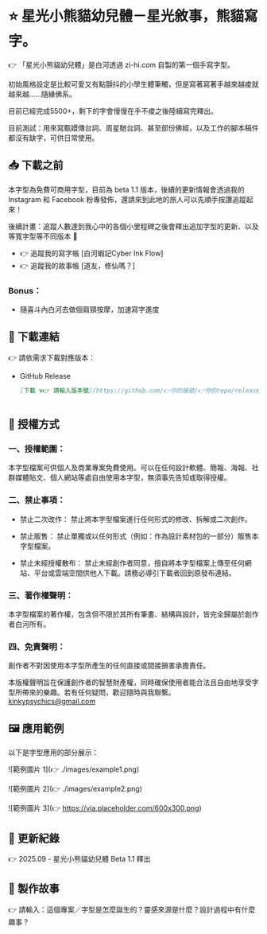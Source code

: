 # ⭐️ 星光小熊貓幼兒體－星光敘事，熊貓寫字。
👉 「星光小熊貓幼兒體」是白河透過 zi-hi.com 自製的第一個手寫字型。

初始風格設定是比較可愛又有點顫抖的小學生體筆觸，但是寫著寫著手越來越痠就越來越……隨緣佛系。

目前已經完成5500+，剩下的字會慢慢在手不痠之後陸續寫完釋出。

目前測試：用來寫甄嬛傳台詞、周星馳台詞、甚至部份佛經，以及工作的腳本稿件都沒有缺字，可供日常使用。



## 📥 下載之前

本字型為免費可商用字型，目前為 beta 1.1 版本，後續的更新情報會透過我的 Instagram 和 Facebook 粉專發佈，還請來到此地的旅人可以先順手按讚追蹤起來！

後續計畫：追蹤人數達到我心中的各個小里程碑之後會釋出追加字型的更新、以及等寬字型等不同版本 💫

- 👉 追蹤我的寫字帳 [白河蝦記Cyber Ink Flow]
- 👉 追蹤我的故事帳 [道友，修仙嗎？]

### Bonus：
- 隨喜斗內白河去做個肩頸按摩，加速寫字進度


## 🔗 下載連結

👉 請依需求下載對應版本：

- GitHub Release  
  ```markdown
  [下載 v👉 請輸入版本號](https://github.com/👉你的帳號/👉你的repo/releases/download/v👉版本號/👉檔名.zip)



## 📜 授權方式

### 一、授權範圍：

本字型檔案可供個人及商業專案免費使用。可以在任何設計軟體、簡報、海報、社群媒體貼文、個人網站等處自由使用本字型，無須事先告知或取得授權。

### 二、禁止事項：

- 禁止二次改作： 禁止將本字型檔案進行任何形式的修改、拆解或二次創作。

- 禁止販售： 禁止單獨或以任何形式（例如：作為設計素材包的一部分）販售本字型檔案。

- 禁止未經授權散布： 禁止未經創作者同意，擅自將本字型檔案上傳至任何網站、平台或雲端空間供他人下載。請務必導引下載者回到原發布連結。

### 三、著作權聲明：

本字型檔案的著作權，包含但不限於其所有筆畫、結構與設計，皆完全歸屬於創作者白河所有。

### 四、免責聲明：

創作者不對因使用本字型所產生的任何直接或間接損害承擔責任。

本版權聲明旨在保護創作者的智慧財產權，同時確保使用者能合法且自由地享受字型所帶來的樂趣。若有任何疑問，歡迎隨時與我聯繫。 kinkypsychics@gmail.com



## 🖼️ 應用範例

以下是字型應用的部分展示：

![範例圖片 1](👉 ./images/example1.png)

![範例圖片 2](👉 ./images/example2.png)

![範例圖片 3](👉 https://via.placeholder.com/600x300.png)



## 📝 更新紀錄

👉 2025.09 - 星光小熊貓幼兒體 Beta 1.1 釋出



## 📖 製作故事

👉 請輸入：這個專案／字型是怎麼誕生的？靈感來源是什麼？設計過程中有什麼趣事？
